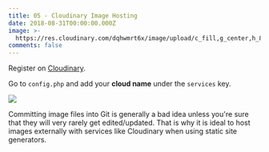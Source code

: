 ```yaml
---
title: 05 - Cloudinary Image Hosting
date: 2018-08-31T00:00:00.000Z
image: >-
  https://res.cloudinary.com/dqhwmrt6x/image/upload/c_fill,g_center,h_800,w_1200/1600x1600.jpg
comments: false
---
```

Register on [Cloudinary](https://cloudinary.com/invites/lpov9zyyucivvxsnalc5/qq2slabgpy590znlop4j).

Go to `config.php` and add your **cloud name** under the `services` key.

![](https://res.cloudinary.com/dqhwmrt6x/image/upload/c_fill,h_400,w_400/v1/orderandbliss/hero-bg-closet-2.jpg)

Committing image files into Git is generally a bad idea unless you're sure that they will very rarely get edited/updated. That is why it is ideal to host images externally with services like Cloudinary when using static site generators.
